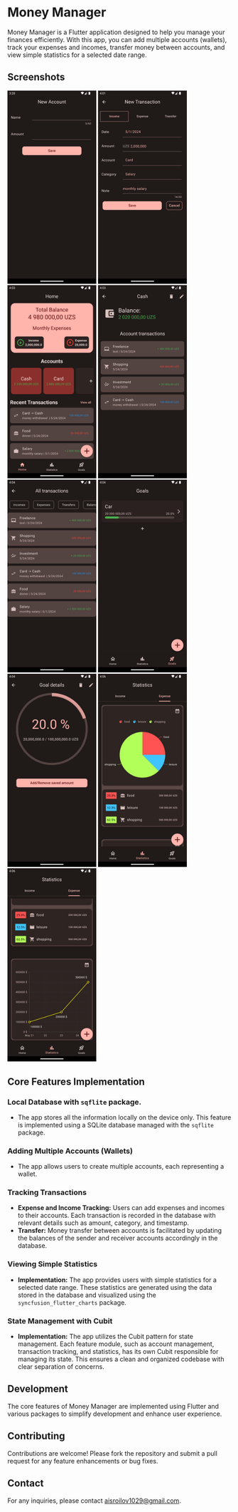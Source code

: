 # Money Manager

Money Manager is a Flutter application designed to help you manage your finances efficiently. With this app, you can add multiple accounts (wallets), track your expenses and incomes, transfer money between accounts, and view simple statistics for a selected date range.

## Screenshots
<img src="assets/screenshots/Screenshot_1716546010.png" alt="Screenshot 1" width="200">
<img src="assets/screenshots/Screenshot_1716548486.png" alt="Screenshot 2" width="200">
<img src="assets/screenshots/Screenshot_1716548580.png" alt="Screenshot 4" width="200">
<img src="assets/screenshots/Screenshot_1716548633.png" alt="Screenshot 5" width="200">
<img src="assets/screenshots/Screenshot_1716548641.png" alt="Screenshot 6" width="200">
<img src="assets/screenshots/Screenshot_1716548669.png" alt="Screenshot 7" width="200">
<img src="assets/screenshots/Screenshot_1716548680.png" alt="Screenshot 8" width="200">
<img src="assets/screenshots/Screenshot_1716548775.png" alt="Screenshot 9" width="200">
<img src="assets/screenshots/Screenshot_1716548781.png" alt="Screenshot 10" width="200">

## Core Features Implementation

### Local Database with `sqflite` package.
- The app stores all the information locally on the device only. This feature is implemented using a SQLite database managed with the `sqflite` package.

### Adding Multiple Accounts (Wallets)
- The app allows users to create multiple accounts, each representing a wallet.

### Tracking Transactions
- **Expense and Income Tracking:** Users can add expenses and incomes to their accounts. Each transaction is recorded in the database with relevant details such as amount, category, and timestamp.
- **Transfer:** Money transfer between accounts is facilitated by updating the balances of the sender and receiver accounts accordingly in the database.

### Viewing Simple Statistics
- **Implementation:** The app provides users with simple statistics for a selected date range. These statistics are generated using the data stored in the database and visualized using the `syncfusion_flutter_charts` package.

### State Management with Cubit
- **Implementation:** The app utilizes the Cubit pattern for state management. Each feature module, such as account management, transaction tracking, and statistics, has its own Cubit responsible for managing its state. This ensures a clean and organized codebase with clear separation of concerns.

## Development

The core features of Money Manager are implemented using Flutter and various packages to simplify development and enhance user experience.

## Contributing

Contributions are welcome! Please fork the repository and submit a pull request for any feature enhancements or bug fixes.

## Contact

For any inquiries, please contact [aisroilov1029@gmail.com](aisroilov1029gmail.com).